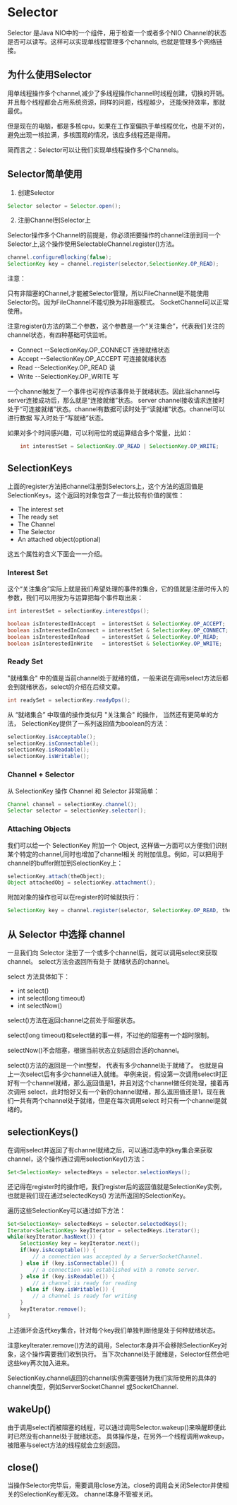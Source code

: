 # Selector

Selector 是Java NIO中的一个组件，用于检查一个或者多个NIO Channel的状态是否可以读写。这样可以实现单线程管理多个channels,
也就是管理多个网络链接。

## 为什么使用Selector

用单线程操作多个channel,减少了多线程操作channel时线程创建，切换的开销。并且每个线程都会占用系统资源，同样的问题，线程越少，
还能保持效率，那就最优。

但是现在的电脑，都是多核cpu，如果在工作室偏执于单线程优化，也是不对的，避免出现一核拉满，多核围观的情况，该应多线程还是得用。

简而言之：Selector可以让我们实现单线程操作多个Channels。

## Selector简单使用

1. 创建Selector
  
```java
Selector selector = Selector.open();
```

2. 注册Channel到Selector上

Selector操作多个Channel的前提是，你必须把要操作的channel注册到同一个Selector上,这个操作使用SelectableChannel.register()方法。

```java
channel.configureBlocking(false);
SelectionKey key = channel.register(selector,SelectionKey.OP_READ);
```

注意：

只有非阻塞的Channel,才能被Selector管理，所以FileChannel是不能使用Selector的。因为FileChannel不能切换为非阻塞模式。
SocketChannel可以正常使用。

注意register()方法的第二个参数，这个参数是一个“关注集合”，代表我们关注的channel状态，有四种基础可供监听。

- Connect --SelectionKey.OP_CONNECT  连接就绪状态
- Accept --SelectionKey.OP_ACCEPT  可连接就绪状态
- Read  --SelectionKey.OP_READ  读
- Write  --SelectionKey.OP_WRITE 写

一个channel触发了一个事件也可视作该事件处于就绪状态。因此当channel与server连接成功后，那么就是“连接就绪”状态。
server channel接收请求连接时处于“可连接就绪”状态。channel有数据可读时处于“读就绪”状态。channel可以进行数据
写入时处于“写就绪”状态。

如果对多个时间感兴趣，可以利用位的或运算结合多个常量，比如：

```java
    int interestSet = SelectionKey.OP_READ | SelectionKey.OP_WRITE;
```
## SelectionKeys

上面的register方法把channel注册到Selectors上，这个方法的返回值是SelectionKeys，这个返回的对象包含了一些比较有价值的属性：

- The interest set
- The ready set
- The Channel
- The Selector
- An attached object(optional)

这五个属性的含义下面会一一介绍。

### Interest Set

这个“关注集合”实际上就是我们希望处理的事件的集合，它的值就是注册时传入的参数，我们可以用按为与运算把每个事件取出来：

```java
int interestSet = selectionKey.interestOps();

boolean isInterestedInAccept  = interestSet & SelectionKey.OP_ACCEPT;
boolean isInterestedInConnect = interestSet & SelectionKey.OP_CONNECT;
boolean isInterestedInRead    = interestSet & SelectionKey.OP_READ;
boolean isInterestedInWrite   = interestSet & SelectionKey.OP_WRITE;
```

### Ready Set

"就绪集合" 中的值是当前channel处于就绪的值，一般来说在调用select方法后都会到就绪状态，select的介绍在后续文章。

```java
int readySet = selectionKey.readyOps();
```

从 “就绪集合” 中取值的操作类似月 "关注集合" 的操作， 当然还有更简单的方法， SelectionKey提供了一系列返回值为boolean的方法：

```java
selectionKey.isAcceptable();
selectionKey.isConnectable();
selectionKey.isReadable();
selectionKey.isWritable();
```

### Channel + Selector

从 SelectionKey 操作 Channel 和 Selector 非常简单：

```java
Channel channel = selectionKey.channel();
Selector selector = selectionKey.selector();
```

### Attaching Objects

我们可以给一个 SelectionKey 附加一个 Object, 这样做一方面可以方便我们识别某个特定的channel,同时也增加了channel相关
的附加信息。例如，可以把用于channel的buffer附加到SelectionKey上：

```java
selectionKey.attach(theObject);
Object attachedObj = selectionKey.attachment();
```

附加对象的操作也可以在register的时候就执行：

```java
SelectionKey key = channel.register(selector, SelectionKey.OP_READ, theObject);
```

## 从 Selector 中选择 channel

一旦我们向 Selector 注册了一个或多个channel后，就可以调用select来获取channel。 select方法会返回所有处于
就绪状态的channel。

select 方法具体如下：

- int select()
- int select(long timeout)
- int selectNow()

select()方法在返回channel之前处于阻塞状态。

select(long timeout)和select做的事一样，不过他的阻塞有一个超时限制。

selectNow()不会阻塞，根据当前状态立刻返回合适的channel。

select()方法的返回是一个int整型， 代表有多少channel处于就绪了。 也就是自上一次select后有多少channel进入就绪。
举例来说，假设第一次调用select时正好有一个channel就绪，那么返回值是1，并且对这个channel做任何处理，接着再次调用
select，此时恰好又有一个新的channel就绪，那么返回值还是1，现在我们一共有两个channel处于就绪，但是在每次调用select
时只有一个channel是就绪的。

## selectionKeys()

在调用select并返回了有channel就绪之后，可以通过选中的key集合来获取channel，这个操作通过调用selectionKey()方法：

```java
Set<SelectionKey> selectedKeys = selector.selectionKeys();
```

还记得在register时的操作吧，我们register后的返回值就是SelectionKey实例，也就是我们现在通过selectedKeys()
方法所返回的SelectionKey。

遍历这些SelectionKey可以通过如下方法：

```java
Set<SelectionKey> selectedKeys = selector.selectedKeys();
Iterator<SelectionKey> keyIterator = selectedKeys.iterator();
while(keyIterator.hasNext()) {
    SelectionKey key = keyIterator.next();
    if(key.isAcceptable()) {
        // a connection was accepted by a ServerSocketChannel.
    } else if (key.isConnectable()) {
        // a connection was established with a remote server.
    } else if (key.isReadable()) {
        // a channel is ready for reading
    } else if (key.isWritable()) {
        // a channel is ready for writing
    }
    keyIterator.remove();
}
```

上述循环会迭代key集合，针对每个key我们单独判断他是处于何种就绪状态。

注意keyIterater.remove()方法的调用，Selector本身并不会移除SelectionKey对象，这个操作需要我们收到执行。
当下次channel处于就绪是，Selector任然会吧这些key再次加入进来。

SelectionKey.channel返回的channel实例需要强转为我们实际使用的具体的channel类型，例如ServerSocketChannel
或SocketChannel.

## wakeUp()

由于调用select而被阻塞的线程，可以通过调用Selector.wakeup()来唤醒即便此时已然没有channel处于就绪状态。
具体操作是，在另外一个线程调用wakeup，被阻塞与select方法的线程就会立刻返回。

## close()

当操作Selector完毕后，需要调用close方法。close的调用会关闭Selector并使相关的SelectionKey都无效。
channel本身不管被关闭。
